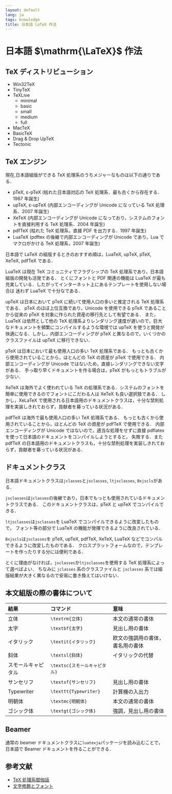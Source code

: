 ```yaml
---
layout: default
lang: ja
tags: knowledge
title: 日本語 LaTeX 作法
---
```


# 日本語 $\mathrm{\LaTeX}$ 作法

## TeX ディストリビューション

- Win32TeX
- TinyTeX
- TeXLive
  - minimal
  - basic
  - small
  - medium
  - full
- MacTeX
- BasicTeX
- Drag & Drop UpTeX
- Tectonic

## TeX エンジン

現在,日本語組版ができる TeX 処理系のうちメジャーなものは以下の通りである．

- pTeX, ε-pTeX (枯れた日本語対応の TeX 処理系．最も古くから存在する．1987 年誕生)
- upTeX, ε-upTeX (内部エンコーディングが Unicode になっている TeX 処理系．2007 年誕生)
- XeTeX (内部エンコーディングが Unicode になっており，システムのフォントを直接利用する TeX 処理系．2004 年誕生)
- pdfTeX (枯れた TeX 処理系，直接 PDF を出力する．1997 年誕生)
- LuaTeX (pdftex の後継で内部エンコーディングが Unicode であり，Lua でマクロがかける TeX 処理系，2007 年誕生)

日本語で LaTeX の組版するときのおすすめ順は，LuaTeX, upTeX, pTeX, XeTeX, pdfTeX である．

LuaTeX は現在 TeX コミュニティでフラグシップの TeX 処理系であり，日本語組版の開発も活発である．
とくにフォントと PDF 関連の機能は LuaTeX が最も充実している．したがってインターネット上にあるテンプレートを使用しない場合は
迷わず LuaTeX で十分なである．

upTeX は日本において pTeX に続いて使用人口の多いと推定される TeX 処理系である．
pTeX のほぼ上位互換であり，Unicode を使用できる pTeX であることから従来の pTeX を対象に作られた資産の移行先として有望である．
また，LuaTeX は依然として他の TeX 処理系よりレンダリング速度が遅いので，巨大なドキュメントを頻繁にコンパイルするような環境では
upTeX を使うと開発が快適になる．しかし，内部エンコーディングが pTeX と異なるので，いくつかのクラスファイルは
upTeX に移行できない．

pTeX は日本において最も使用人口の多い TeX 処理系である．
もっとも古くから使用されていることから，ほとんどの TeX の資産が pTeX で使用できる．
内部エンコーディングが Unicode ではないため，直接レンダリングできない文字がある．
手っ取り早くドキュメントを作る場合は，pTeX がもっともトラブルが少ない．

XeTeX は海外でよく使われている TeX の処理系である．システムのフォントを簡単に使用できるのでフォントにこだわる人は XeTeX も良い選択肢である．
しかし，XeLaTeX で使用される日本語用のドキュメントクラスは，十分な禁則処理を実装しきれておらず，貢献者を募っている状況がある．

pdfTeX は海外で最も使用人口の多い TeX 処理系である．
もっとも古くから使用されていることから，ほとんどの TeX の資産が pdfTeX で使用できる．
内部エンコーディングが Unicode ではないので，適当な処理をせずに直接 pdflatex を使って日本語のドキュメントをコンパイルしようとすると，
失敗する．また pdfTeX の日本語用のドキュメントクラスも，十分な禁則処理を実装しきれておらず，貢献者を募っている状況がある．

## ドキュメントクラス

日本語ドキュメントクラスは`jclasses`と`jsclasses`, `ltjsclasses`, `Bxjscls`がある．

`jsclasses`は`jclasses`の後継であり，日本でもっとも使用されているドキュメントクラスである．
このドキュメントクラスは，pTeX と upTeX でコンパイルできる．

`ltjsclasses`は`jsclasses`を LuaTeX でコンパイルできるように改変したもので，
フォント等の部分で LuaTeX の機能が発揮できるように改良されている．

`Bxjscls`は`jsclasses`を pTeX, upTeX, pdfTeX, XeTeX, LuaTeX などでコンパルできるように改変したものである． クロスプラットフォームなので，テンプレートを作ったりする分には便利である．

とくに理由がなければ，`jsclasses`か`ltjsclasses`を使用する TeX 処理系によって選べばよい．
ちなみに `jclasses` 系のクラスファイルと `jsclasses` 系では組版結果が大きく異なるので安易に書き換えてはいけない．

## 本文組版の際の書体について

| 結果 | コマンド | 意味 |
|:-----|:-------|:----|
| 立体 | `\textrm{立体}` | 本文の通常の書体 |
| 太字 | `\textbf{太字}` | 見出し用の書体 |
| イタリック | `\textit{イタリック}` | 欧文の強調用の書体，書名用の書体 |
| 斜体 | `\textsl{斜体}` | イタリックの代替 |
| スモールキャピタル | `\textsc{スモールキャピタル}` | 
| サンセリフ | `\textsf{サンセリフ}` | 見出し用の書体 |
| Typewriter | `\texttt{Typewriter}` | 計算機の入出力 |
| 明朝体 | `\textmc{明朝体}` | 本文の通常の書体 |
| ゴシック体 | `\textgt{ゴシック体}` | 強調，見出し用の書体 |

## Beamer

通常の beamer ドキュメントクラスに`luatexja`パッケージを読み込むことで，日本語で Beamer ドキュメントを作ることができる．

## 参考文献
- [TeX 処理系御伽話](https://web.archive.org/web/20190521132203/https://qiita.com/yyu/items/6404656f822ce14db935)
- [文字修飾とフォント](https://hwb.ecc.u-tokyo.ac.jp/wp/applications-2/latex/font-2/)
